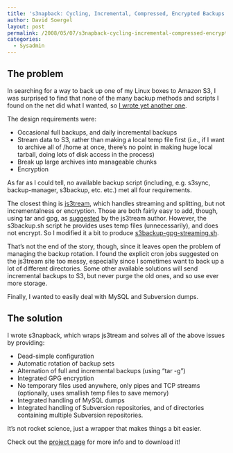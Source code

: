 ```yaml
---
title: 's3napback: Cycling, Incremental, Compressed, Encrypted Backups to Amazon S3'
author: David Soergel
layout: post
permalink: /2008/05/07/s3napback-cycling-incremental-compressed-encrypted-backups-to-amazon-s3/
categories:
  - Sysadmin
---
```

## The problem

In searching for a way to back up one of my Linux boxes to Amazon S3, I was surprised to find that none of the many backup methods and scripts I found on the net did what I wanted, so [I wrote yet another one][1].

<!--more-->

The design requirements were:

*   Occasional full backups, and daily incremental backups
*   Stream data to S3, rather than making a local temp file first (i.e., if I want to archive all of /home at once, there&#8217;s no point in making huge local tarball, doing lots of disk access in the process)
*   Break up large archives into manageable chunks
*   Encryption

As far as I could tell, no available backup script (including, e.g. s3sync, backup-manager, s3backup, etc. etc.) met all four requirements.

The closest thing is [js3tream][2], which handles streaming and splitting, but not incrementalness or encryption. Those are both fairly easy to add, though, using tar and gpg, as [suggested][3] by the js3tream author. However, the s3backup.sh script he provides uses temp files (unnecessarily), and does not encrypt. So I modified it a bit to produce [s3backup-gpg-streaming.sh][4].

That&#8217;s not the end of the story, though, since it leaves open the problem of managing the backup rotation. I found the explicit cron jobs suggested on the js3tream site too messy, especially since I sometimes want to back up a lot of different directories. Some other available solutions will send incremental backups to S3, but never purge the old ones, and so use ever more storage.

Finally, I wanted to easily deal with MySQL and Subversion dumps.

## The solution

I wrote s3napback, which wraps js3tream and solves all of the above issues by providing:

*   Dead-simple configuration
*   Automatic rotation of backup sets
*   Alternation of full and incremental backups (using &#8220;tar -g&#8221;)
*   Integrated GPG encryption
*   No temporary files used anywhere, only pipes and TCP streams (optionally, uses smallish temp files to save memory)
*   Integrated handling of MySQL dumps
*   Integrated handling of Subversion repositories, and of directories containing multiple Subversion repositories.

It&#8217;s not rocket science, just a wrapper that makes things a bit easier.

Check out the [project page][1] for more info and to download it!

 [1]: http://dev.davidsoergel.com/trac/s3napback/
 [2]: http://js3tream.sourceforge.net
 [3]: http://js3tream.sourceforge.net/linux_tar.html
 [4]: http://dev.davidsoergel.com/trac/s3napback/browser/trunk/s3backup-gpg-streaming.sh